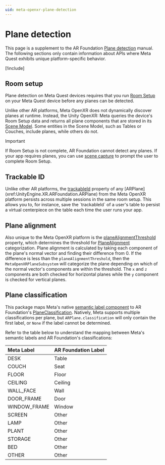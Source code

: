 ```yaml
---
uid: meta-openxr-plane-detection
---
```

# Plane detection

This page is a supplement to the AR Foundation [Plane detection](xref:arfoundation-plane-detection) manual. The following sections only contain information about APIs where Meta Quest exhibits unique platform-specific behavior.

[!include[](../snippets/arf-docs-tip.md)]

## Room setup

Plane detection on Meta Quest devices requires that you run [Room Setup](xref:meta-openxr-device-setup#room-setup) on your Meta Quest device before any planes can be detected.

Unlike other AR platforms, Meta OpenXR does not dynamically discover planes at runtime. Instead, the Unity OpenXR: Meta queries the device's Room Setup data and returns all plane components that are stored in its [Scene Model](https://developer.oculus.com/documentation/native/android/openxr-scene-overview#scene-model). Some entities in the Scene Model, such as Tables or Couches, include planes, while others do not.

> [!Important]
> If Room Setup is not complete, AR Foundation cannot detect any planes. If your app requires planes, you can use [scene capture](xref:meta-openxr-session#scene-capture) to prompt the user to complete Room Setup.

## Trackable ID

Unlike other AR platforms, the [trackableId](xref:UnityEngine.XR.ARFoundation.ARTrackable`2.trackableId) property of any [ARPlane](xref:UnityEngine.XR.ARFoundation.ARPlane) from the Meta OpenXR platform persists across multiple sessions in the same room setup. This allows you to, for instance, save the `trackableId` of a user's table to persist a virtual centerpiece on the table each time the user runs your app.

## Plane alignment

Also unique to the Meta OpenXR platform is the [planeAlignmentThreshold](xref:UnityEngine.XR.OpenXR.Features.Meta.MetaOpenXRPlaneSubsystem.planeAlignmentThreshold) property, which determines the threshold for [PlaneAlignment](xref:UnityEngine.XR.ARSubsystems.PlaneAlignment) categorization. Plane alignment is calculated by taking each component of the plane's normal vector and finding their difference from 0. If the difference is less than the `planeAlignmentThreshold`, then the `MetaOpenXRPlaneSubsystem` will categorize the plane depending on which of the normal vector's components are within the threshold. The `x` and `z` components are both checked for horizontal planes while the `y` component is checked for vertical planes.

## Plane classification

This package maps Meta's native [semantic label component](https://developer.oculus.com/documentation/native/android/mobile-scene-api-ref#getting-semantic-label-component) to AR Foundation's [PlaneClassification](xref:UnityEngine.XR.ARFoundation.ARPlane.classification). Natively, Meta supports multiple classifications per plane, but `ARPlane.classification` will only contain the first label, or `None` if the label cannot be determined.

Refer to the table below to understand the mapping between Meta's semantic labels and AR Foundation's classifications:

| Meta Label       | AR Foundation Label   |
| :--------------- | :-------------------- |
| DESK             | Table                 |
| COUCH            | Seat                  |
| FLOOR            | Floor                 |
| CEILING          | Ceiling               |
| WALL_FACE        | Wall                  |
| DOOR_FRAME       | Door                  |
| WINDOW_FRAME     | Window                |
| SCREEN           | Other                 |
| LAMP             | Other                 |
| PLANT            | Other                 |
| STORAGE          | Other                 |
| BED              | Other                 |
| OTHER            | Other                 |
